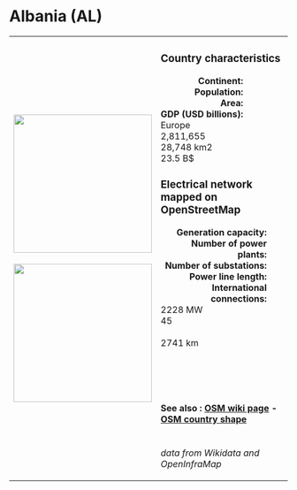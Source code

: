 # Albania (AL)

<table width="90%">
<tr>
<td>
<img src="https://upload.wikimedia.org/wikipedia/commons/3/36/Flag_of_Albania.svg" width="250">
<br><br>
<img src="https://upload.wikimedia.org/wikipedia/commons/d/d5/Albania_%28orthographic_projection%29.svg" width="250"></td>
<td>
<h3>Country characteristics</h3>
<div style="display: inline-block;text-align:right;margin-right:30px;font-weight: bold;">
Continent:<br>Population:<br>Area:<br>GDP (USD billions):
</div>
<div style="display: inline-block;">
Europe<br>2,811,655<br>28,748 km2<br>23.5 B$
</div>
<h3>Electrical network mapped on OpenStreetMap</h3>
<div style="display: inline-block;text-align:right;margin-right:30px;font-weight: bold;">Generation capacity:<br>
Number of power plants:<br>
Number of substations:<br>
Power line length:<br>
International connections:<br>
</div>
<div style="display: inline-block;">2228 MW<br>
45<br>
<br>
2741 km<br>
<br>
</div>

<br><br><h4>See also :
<a href="https://wiki.openstreetmap.org/wiki/Power_networks/Albania" target="_blank">OSM wiki page</a> -
<a href="https://openstreetmap.org/relation/53292" target="_blank">OSM country shape</a>
</h4>

<br><i>data from Wikidata and OpenInfraMap</i>
</td>
</tr>
</table>




